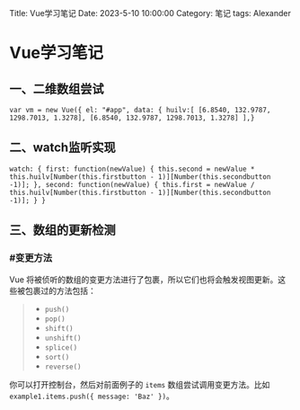 Title: Vue学习笔记
Date: 2023-5-10 10:00:00
Category: 笔记
tags: Alexander

# Vue学习笔记

## 一、二维数组尝试

`var vm = new Vue({
	el: "#app",
	data: {
	huilv:[
	[6.8540, 132.9787, 1298.7013, 1.3278],
	[6.8540, 132.9787, 1298.7013, 1.3278]
		],}`

## 二、watch监听实现

`watch: {
			first: function(newValue) {
	  this.second = newValue * this.huilv[Number(this.firstbutton - 1)][Number(this.secondbutton -1)];
					},
			second: function(newValue) {
		this.first = newValue / this.huilv[Number(this.firstbutton - 1)][Number(this.secondbutton -1)];
					}
				}`

## 三、数组的更新检测

### #变更方法

Vue 将被侦听的数组的变更方法进行了包裹，所以它们也将会触发视图更新。这些被包裹过的方法包括：

> - `push()`
> - `pop()`
> - `shift()`
> - `unshift()`
> - `splice()`
> - `sort()`
> - `reverse()`

你可以打开控制台，然后对前面例子的 `items` 数组尝试调用变更方法。比如 `example1.items.push({ message: 'Baz' })`。

